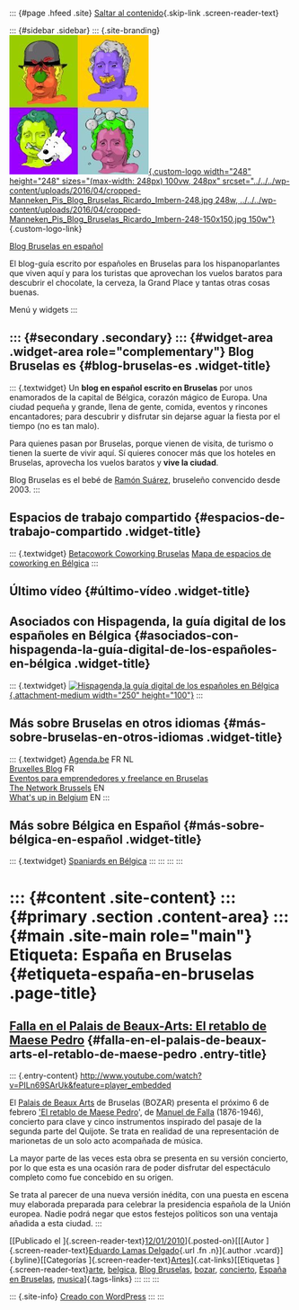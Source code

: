 ::: {#page .hfeed .site}
[Saltar al contenido](index.html#content){.skip-link
.screen-reader-text}

::: {#sidebar .sidebar}
::: {.site-branding}
[![](../../../wp-content/uploads/2016/04/cropped-Manneken_Pis_Blog_Bruselas_Ricardo_Imbern-248.jpg){.custom-logo
width="248" height="248" sizes="(max-width: 248px) 100vw, 248px"
srcset="../../../wp-content/uploads/2016/04/cropped-Manneken_Pis_Blog_Bruselas_Ricardo_Imbern-248.jpg 248w, ../../../wp-content/uploads/2016/04/cropped-Manneken_Pis_Blog_Bruselas_Ricardo_Imbern-248-150x150.jpg 150w"}](../../../index.html){.custom-logo-link}

[Blog Bruselas en español](../../../index.html)

El blog-guía escrito por españoles en Bruselas para los hispanoparlantes
que viven aquí y para los turistas que aprovechan los vuelos baratos
para descubrir el chocolate, la cerveza, la Grand Place y tantas otras
cosas buenas.

Menú y widgets
:::

::: {#secondary .secondary}
::: {#widget-area .widget-area role="complementary"}
Blog Bruselas es {#blog-bruselas-es .widget-title}
----------------

::: {.textwidget}
Un **blog en español escrito en Bruselas** por unos enamorados de la
capital de Bélgica, corazón mágico de Europa. Una ciudad pequeña y
grande, llena de gente, comida, eventos y rincones encantadores; para
descubrir y disfrutar sin dejarse aguar la fiesta por el tiempo (no es
tan malo).

Para quienes pasan por Bruselas, porque vienen de visita, de turismo o
tienen la suerte de vivir aquí. Sí quieres conocer más que los hoteles
en Bruselas, aprovecha los vuelos baratos y **vive la ciudad**.

Blog Bruselas es el bebé de [Ramón Suárez](http://www.ramonsuarez.com),
bruseleño convencido desde 2003.
:::

Espacios de trabajo compartido {#espacios-de-trabajo-compartido .widget-title}
------------------------------

::: {.textwidget}
[Betacowork Coworking Bruselas](http://www.betacowork.com) [Mapa de
espacios de coworking en Bélgica](http://coworkingbelgium.com)
:::

Último vídeo {#último-vídeo .widget-title}
------------

Asociados con Hispagenda, la guía digital de los españoles en Bélgica {#asociados-con-hispagenda-la-guía-digital-de-los-españoles-en-bélgica .widget-title}
---------------------------------------------------------------------

::: {.textwidget}
[![Hispagenda,la guía digital de los españoles en
Bélgica](../../../wp-content/uploads/2010/04/Hispagenda-250px.gif "Hispagenda, la guía digital de los españoles en Bélgica"){.attachment-medium
width="250" height="100"}](http://www.hispagenda.com)
:::

Más sobre Bruselas en otros idiomas {#más-sobre-bruselas-en-otros-idiomas .widget-title}
-----------------------------------

::: {.textwidget}
[Agenda.be](http://www.agenda.be) FR NL\
[Bruxelles Blog](http://www.bxlblog.be/) FR\
[Eventos para emprendedores y freelance en
Bruselas](http://www.betacowork.com/events/)\
[The Network
Brussels](http://groups.yahoo.com/group/TheNetworkBrussels/) EN\
[What\'s up in Belgium](http://www.whatsupin.be/) EN
:::

Más sobre Bélgica en Español {#más-sobre-bélgica-en-español .widget-title}
----------------------------

::: {.textwidget}
[Spaniards en Bélgica](http://www.spaniards.es/paises/belgica)
:::
:::
:::
:::

::: {#content .site-content}
::: {#primary .section .content-area}
::: {#main .site-main role="main"}
Etiqueta: España en Bruselas {#etiqueta-españa-en-bruselas .page-title}
============================

[Falla en el Palais de Beaux-Arts: El retablo de Maese Pedro](../../../index.html?p=1228) {#falla-en-el-palais-de-beaux-arts-el-retablo-de-maese-pedro .entry-title}
-----------------------------------------------------------------------------------------

::: {.entry-content}
<http://www.youtube.com/watch?v=PILn69SArUk&feature=player_embedded>

El [Palais de Beaux Arts](http://www.bozar.be/) de Bruselas (BOZAR)
presenta el próximo 6 de febrero ['El retablo de Maese
Pedro](http://www.manueldefalla.com/falla/website/obradetalle.jsp?sesid=-1&planguage=ES&id=479807556070)',
de [Manuel de Falla](http://www.manueldefalla.com/) (1876-1946),
concierto para clave y cinco instrumentos inspirado del pasaje de la
segunda parte del Quijote. Se trata en realidad de una representación de
marionetas de un solo acto acompañada de música.

La mayor parte de las veces esta obra se presenta en su versión
concierto, por lo que esta es una ocasión rara de poder disfrutar del
espectáculo completo como fue concebido en su origen.

Se trata al parecer de una nueva versión inédita, con una puesta en
escena muy elaborada preparada para celebrar la presidencia española de
la Unión europea. Nadie podrá negar que estos festejos políticos son una
ventaja añadida a esta ciudad.
:::

[[Publicado el
]{.screen-reader-text}[12/01/2010](../../../index.html?p=1228)]{.posted-on}[[[Autor
]{.screen-reader-text}[Eduardo Lamas
Delgado](../../author/eduardo/index.html){.url .fn .n}]{.author
.vcard}]{.byline}[[Categorías
]{.screen-reader-text}[Artes](../../category/artes/index.html)]{.cat-links}[[Etiquetas
]{.screen-reader-text}[arte](../arte/index.html),
[belgica](../belgica/index.html), [Blog
Bruselas](../blog-bruselas/index.html), [bozar](../bozar/index.html),
[concierto](../concierto/index.html), [España en Bruselas](index.html),
[musica](../musica/index.html)]{.tags-links}
:::
:::
:::

::: {.site-info}
[Creado con WordPress](https://es.wordpress.org/)
:::
:::
